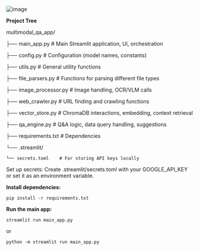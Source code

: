 ![image](https://github.com/user-attachments/assets/55d49e5d-fa11-49b5-a929-dbbd8cc9a39a)



**Project Tree**

multimodal_qa_app/

├── main_app.py         # Main Streamlit application, UI, orchestration

├── config.py           # Configuration (model names, constants)

├── utils.py            # General utility functions

├── file_parsers.py     # Functions for parsing different file types

├── image_processor.py  # Image handling, OCR/VLM calls

├── web_crawler.py      # URL finding and crawling functions

├── vector_store.py     # ChromaDB interactions, embedding, context retrieval

├── qa_engine.py        # Q&A logic, data query handling, suggestions

├── requirements.txt    # Dependencies

└── .streamlit/

    └── secrets.toml    # For storing API keys locally


Set up secrets: Create .streamlit/secrets.toml with your GOOGLE_API_KEY or set it as an environment variable.

**Install dependencies:**

`pip install -r requirements.txt`

**Run the main app:**

`streamlit run main_app.py`

or

`python -m streamlit run main_app.py`
